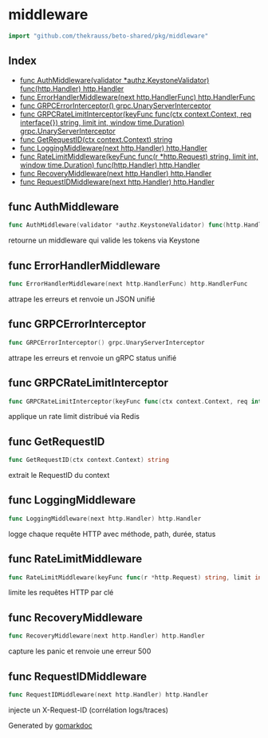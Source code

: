 <!-- Code generated by gomarkdoc. DO NOT EDIT -->

# middleware

```go
import "github.com/thekrauss/beto-shared/pkg/middleware"
```

## Index

- [func AuthMiddleware\(validator \*authz.KeystoneValidator\) func\(http.Handler\) http.Handler](<#AuthMiddleware>)
- [func ErrorHandlerMiddleware\(next http.HandlerFunc\) http.HandlerFunc](<#ErrorHandlerMiddleware>)
- [func GRPCErrorInterceptor\(\) grpc.UnaryServerInterceptor](<#GRPCErrorInterceptor>)
- [func GRPCRateLimitInterceptor\(keyFunc func\(ctx context.Context, req interface\{\}\) string, limit int, window time.Duration\) grpc.UnaryServerInterceptor](<#GRPCRateLimitInterceptor>)
- [func GetRequestID\(ctx context.Context\) string](<#GetRequestID>)
- [func LoggingMiddleware\(next http.Handler\) http.Handler](<#LoggingMiddleware>)
- [func RateLimitMiddleware\(keyFunc func\(r \*http.Request\) string, limit int, window time.Duration\) func\(http.Handler\) http.Handler](<#RateLimitMiddleware>)
- [func RecoveryMiddleware\(next http.Handler\) http.Handler](<#RecoveryMiddleware>)
- [func RequestIDMiddleware\(next http.Handler\) http.Handler](<#RequestIDMiddleware>)


<a name="AuthMiddleware"></a>
## func AuthMiddleware

```go
func AuthMiddleware(validator *authz.KeystoneValidator) func(http.Handler) http.Handler
```

retourne un middleware qui valide les tokens via Keystone

<a name="ErrorHandlerMiddleware"></a>
## func ErrorHandlerMiddleware

```go
func ErrorHandlerMiddleware(next http.HandlerFunc) http.HandlerFunc
```

attrape les erreurs et renvoie un JSON unifié

<a name="GRPCErrorInterceptor"></a>
## func GRPCErrorInterceptor

```go
func GRPCErrorInterceptor() grpc.UnaryServerInterceptor
```

attrape les erreurs et renvoie un gRPC status unifié

<a name="GRPCRateLimitInterceptor"></a>
## func GRPCRateLimitInterceptor

```go
func GRPCRateLimitInterceptor(keyFunc func(ctx context.Context, req interface{}) string, limit int, window time.Duration) grpc.UnaryServerInterceptor
```

applique un rate limit distribué via Redis

<a name="GetRequestID"></a>
## func GetRequestID

```go
func GetRequestID(ctx context.Context) string
```

extrait le RequestID du context

<a name="LoggingMiddleware"></a>
## func LoggingMiddleware

```go
func LoggingMiddleware(next http.Handler) http.Handler
```

logge chaque requête HTTP avec méthode, path, durée, status

<a name="RateLimitMiddleware"></a>
## func RateLimitMiddleware

```go
func RateLimitMiddleware(keyFunc func(r *http.Request) string, limit int, window time.Duration) func(http.Handler) http.Handler
```

limite les requêtes HTTP par clé

<a name="RecoveryMiddleware"></a>
## func RecoveryMiddleware

```go
func RecoveryMiddleware(next http.Handler) http.Handler
```

capture les panic et renvoie une erreur 500

<a name="RequestIDMiddleware"></a>
## func RequestIDMiddleware

```go
func RequestIDMiddleware(next http.Handler) http.Handler
```

injecte un X\-Request\-ID \(corrélation logs/traces\)

Generated by [gomarkdoc](<https://github.com/princjef/gomarkdoc>)

